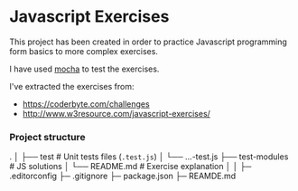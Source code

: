 Javascript Exercises
====================

This project has been created in order to practice Javascript programming form basics to more complex exercises.

I have used [mocha](https://mochajs.org/) to test the exercises.

I've extracted the exercises from:
* https://coderbyte.com/challenges
* http://www.w3resource.com/javascript-exercises/

### Project structure
.
│
├── test                   # Unit tests files (`.test.js`)
│     └── ...-test.js
├── test-modules           # JS solutions
│     └── README.md        # Exercise explanation
│
│
├─ .editorconfig
├─ .gitignore
├─ package.json
├─ REAMDE.md
